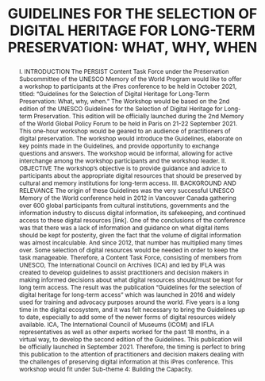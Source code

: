 ---
abstract: "I.\tINTRODUCTION \nThe PERSIST Content Task Force under the Preservation
  Subcommittee of the UNESCO Memory of the World Program would like to offer a workshop
  to participants at the iPres conference to be held in October 2021, titled: “Guidelines
  for the Selection of Digital Heritage for Long-Term Preservation: What, why, when.”
  The Workshop would be based on the 2nd edition of the UNESCO Guidelines for the
  Selection of Digital Heritage for Long-term Preservation. This edition will be officially
  launched during the 2nd Memory of the World Global Policy Forum to be held in Paris
  on 21-22 September 2021. \nThis one-hour workshop would be geared to an audience
  of practitioners of digital preservation.  The workshop would introduce the Guidelines,
  elaborate on key points made in the Guidelines, and provide opportunity to exchange
  questions and answers. The workshop would be informal, allowing for active interchange
  among the workshop participants and the workshop leader.\nII.\tOBJECTIVE\nThe workshop’s
  objective is to provide guidance and advice to participants about the appropriate
  digital resources that should be preserved by cultural and memory institutions for
  long-term access. \nIII.\tBACKGROUND AND RELEVANCE \nThe origin of these Guidelines
  was the very successful UNESCO Memory of the World conference held in 2012 in Vancouver
  Canada gathering over 600 global participants from cultural institutions, governments
  and the information industry to discuss digital information, its safekeeping, and
  continued access to these digital resources [link]. One of the conclusions of the
  conference was that there was a lack of information and guidance on what digital
  items should be kept for posterity, given the fact that the volume of digital information
  was almost incalculable. And since 2012, that number has multiplied many times over.
  Some selection of digital resources would be needed in order to keep the task manageable.\nTherefore,
  a Content Task Force, consisting of members from UNESCO, The International Council
  on Archives (ICA) and led by IFLA was created to develop guidelines to assist practitioners
  and decision makers in making informed decisions about what digital resources should/must
  be kept for long term access.\nThe result was the publication “Guidelines for the
  selection of digital heritage for long-term access” which was launched in 2016 and
  widely used for training and advocacy purposes around the world.\nFive years is
  a long time in the digital ecosystem, and it was felt necessary to bring the Guidelines
  up to date, especially to add some of the newer forms of digital resources widely
  available. ICA, The International Council of Museums (ICOM) and IFLA representatives
  as well as other experts worked for the past 18 months, in a virtual way, to develop
  the second edition of the Guidelines. This publication will be officially launched
  in September 2021.\nTherefore, the timing is perfect to bring this publication to
  the attention of practitioners and decision makers dealing with the challenges of
  preserving digital information at this iPres conference. This workshop would fit
  under Sub-theme 4: Building the Capacity.\n"
creators:
- McGuire, Claire (The International Federation of Library Associations and Institutions
- Parent, Ingrid
date: null
document_url: https://services.phaidra.univie.ac.at/api/object/o:1424918/download
grand_parent: iPRES
institutions:
- University of British Columbia / IFLA
- IFLA)
keywords:
- content selection
- digital preservation
- libraries
- archives
- museums
landing_page_url: https://phaidra.univie.ac.at/o:1424918
language: eng
layout: publication
license: CC BY 4.0 International
notes_url: null
parent: iPRES 2021
presentation_url: null
size: 86399
source_name: iPRES
title: 'GUIDELINES FOR THE SELECTION OF DIGITAL HERITAGE FOR LONG-TERM PRESERVATION:
  WHAT, WHY, WHEN'
type: paper
year: 2021
---